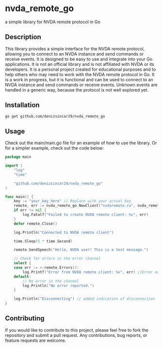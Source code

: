 # nvda_remote_go
a simple library for NVDA remote protocol in Go

## Description
This library provides a simple interface for the NVDA remote protocol, allowing you to connect to an NVDA instance and send commands or receive events. It is designed to be easy to use and integrate into your Go applications.
It is not an official library and is not affiliated with NVDA or its developers. It is a personal project created for educational purposes and to help others who may need to work with the NVDA remote protocol in Go.
It is a work in progress, but it is functional and can be used to connect to an NVDA instance and send commands or receive events.
Unknown events are handled in a generic way, because the protocol is not well explored yet.

## Installation
```bash
go get github.com/denizsincar29/nvda_remote_go
```
## Usage
Check out the main/main.go file for an example of how to use the library.
Or for a simpler example, check out the code below:
```go
package main

import (
    "log"
    "time"

    "github.com/denizsincar29/nvda_remote_go"
)

func main() {
    key := "your_key_here" // Replace with your actual key
    remote, err := nvda_remote_go.NewClient("nvdaremote.ru", nvda_remote_go.DEFAULT_PORT, key, "slave")
    if err != nil {
        log.Fatalf("Failed to create NVDA remote client: %v", err)
    }
    defer remote.Close()

    log.Println("Connected to NVDA remote client")

    time.Sleep(5 * time.Second)

    remote.SendSpeech("Hello, NVDA user! This is a test message.")

    // Check for errors in the error channel
    select {
    case err := <-remote.Errors():
        log.Printf("Error from NVDA remote client: %v", err) //Error occurred after sleep
    default:
        // No error in the channel
        log.Println("No error reported.")
    }

    log.Println("Disconnecting") // added indication of disconnection
}

```

## Contributing
If you would like to contribute to this project, please feel free to fork the repository and submit a pull request. Any contributions, bug reports, or feature requests are welcome.